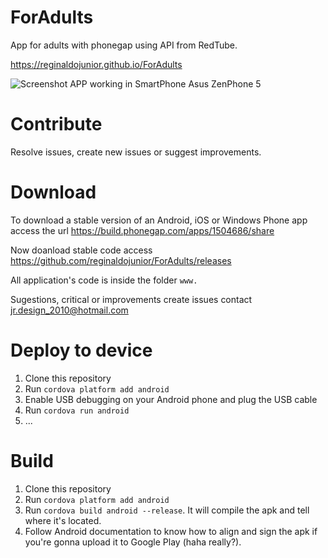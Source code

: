# ForAdults

App for adults with phonegap using API from RedTube.

https://reginaldojunior.github.io/ForAdults

![Screenshot APP working in SmartPhone Asus ZenPhone 5](https://cloud.githubusercontent.com/assets/7466894/11685978/5674260c-9e64-11e5-8df1-8c2ab21b0961.jpg)

# Contribute

Resolve issues, create new issues or suggest improvements.

# Download

To download a stable version of an Android, iOS or Windows Phone app access the url  https://build.phonegap.com/apps/1504686/share

Now doanload stable code access https://github.com/reginaldojunior/ForAdults/releases

All application's code is inside the folder `www.`

Sugestions, critical or improvements create issues contact jr.design_2010@hotmail.com

# Deploy to device

1. Clone this repository
2. Run `cordova platform add android`
3. Enable USB debugging on your Android phone and plug the USB cable
4. Run `cordova run android`
5. ...

# Build
1. Clone this repository
2. Run `cordova platform add android`
3. Run `cordova build android --release`. It will compile the apk and tell where it's located.
4. Follow Android documentation to know how to align and sign the apk if you're gonna upload it to Google Play (haha really?).
